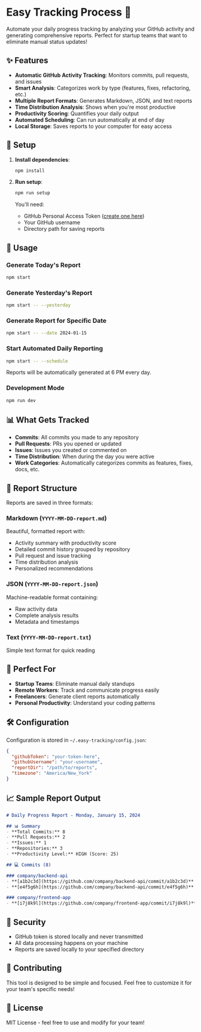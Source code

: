 # Easy Tracking Process 🚀

Automate your daily progress tracking by analyzing your GitHub activity and generating comprehensive reports. Perfect for startup teams that want to eliminate manual status updates!

## ✨ Features

- **Automatic GitHub Activity Tracking**: Monitors commits, pull requests, and issues
- **Smart Analysis**: Categorizes work by type (features, fixes, refactoring, etc.)
- **Multiple Report Formats**: Generates Markdown, JSON, and text reports
- **Time Distribution Analysis**: Shows when you're most productive
- **Productivity Scoring**: Quantifies your daily output
- **Automated Scheduling**: Can run automatically at end of day
- **Local Storage**: Saves reports to your computer for easy access

## 🔧 Setup

1. **Install dependencies**:
   ```bash
   npm install
   ```

2. **Run setup**:
   ```bash
   npm run setup
   ```
   
   You'll need:
   - GitHub Personal Access Token ([create one here](https://github.com/settings/tokens))
   - Your GitHub username
   - Directory path for saving reports

## 🚀 Usage

### Generate Today's Report
```bash
npm start
```

### Generate Yesterday's Report
```bash
npm start -- --yesterday
```

### Generate Report for Specific Date
```bash
npm start -- --date 2024-01-15
```

### Start Automated Daily Reporting
```bash
npm start -- --schedule
```
Reports will be automatically generated at 6 PM every day.

### Development Mode
```bash
npm run dev
```

## 📊 What Gets Tracked

- **Commits**: All commits you made to any repository
- **Pull Requests**: PRs you opened or updated
- **Issues**: Issues you created or commented on
- **Time Distribution**: When during the day you were active
- **Work Categories**: Automatically categorizes commits as features, fixes, docs, etc.

## 📁 Report Structure

Reports are saved in three formats:

### Markdown (`YYYY-MM-DD-report.md`)
Beautiful, formatted report with:
- Activity summary with productivity score
- Detailed commit history grouped by repository
- Pull request and issue tracking
- Time distribution analysis
- Personalized recommendations

### JSON (`YYYY-MM-DD-report.json`)
Machine-readable format containing:
- Raw activity data
- Complete analysis results
- Metadata and timestamps

### Text (`YYYY-MM-DD-report.txt`)
Simple text format for quick reading

## 🎯 Perfect For

- **Startup Teams**: Eliminate manual daily standups
- **Remote Workers**: Track and communicate progress easily
- **Freelancers**: Generate client reports automatically
- **Personal Productivity**: Understand your coding patterns

## 🛠️ Configuration

Configuration is stored in `~/.easy-tracking/config.json`:

```json
{
  "githubToken": "your-token-here",
  "githubUsername": "your-username",
  "reportDir": "/path/to/reports",
  "timezone": "America/New_York"
}
```

## 📈 Sample Report Output

```markdown
# Daily Progress Report - Monday, January 15, 2024

## 📊 Summary
- **Total Commits:** 8
- **Pull Requests:** 2
- **Issues:** 1
- **Repositories:** 3
- **Productivity Level:** HIGH (Score: 25)

## 💻 Commits (8)

### company/backend-api
- **[a1b2c3d](https://github.com/company/backend-api/commit/a1b2c3d)** (10:30 AM) [feature] Add user authentication endpoint
- **[e4f5g6h](https://github.com/company/backend-api/commit/e4f5g6h)** (2:15 PM) [fix] Fix validation bug in user registration

### company/frontend-app
- **[i7j8k9l](https://github.com/company/frontend-app/commit/i7j8k9l)** (11:45 AM) [feature] Implement login form component
```

## 🔐 Security

- GitHub token is stored locally and never transmitted
- All data processing happens on your machine
- Reports are saved locally to your specified directory

## 🤝 Contributing

This tool is designed to be simple and focused. Feel free to customize it for your team's specific needs!

## 📝 License

MIT License - feel free to use and modify for your team!